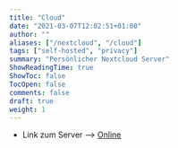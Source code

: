 ```yaml
---
title: "Cloud"
date: "2021-03-07T12:02:51+01:00"
author: ""
aliases: ["/nextcloud", "/cloud"]
tags: ["self-hosted", "privacy"]
summary: "Persönlicher Nextcloud Server"
ShowReadingTime: true
ShowToc: false
TocOpen: false
comments: false
draft: true
weight: 1
---
```


+ Link zum Server --> [Online](https://lxcloud.mjindra.eu)
